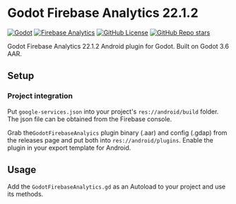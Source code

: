 # Godot Firebase Analytics 22.1.2
[![Godot](https://img.shields.io/badge/Godot%20Engine-3.6-blue?style=for-the-badge&logo=godotengine&logoSize=auto)](https://godotengine.org/)
[![Firebase Analytics](https://img.shields.io/badge/firebase-ffca28?style=for-the-badge&logo=firebase&logoColor=black)](https://firebase.google.com/docs/analytics)
[![GitHub License](https://img.shields.io/github/license/damnedpie/godot-firebase-analytics?style=for-the-badge)](#)
[![GitHub Repo stars](https://img.shields.io/github/stars/damnedpie/godot-firebase-analytics?style=for-the-badge&logo=github&logoSize=auto&color=%23FFD700)](#)

Godot Firebase Analytics 22.1.2 Android plugin for Godot. Built on Godot 3.6 AAR.

## Setup

### Project integration

Put ``google-services.json`` into your project's ``res://android/build`` folder. The json file can be obtained from the Firebase console.

Grab the``GodotFirebaseAnalyics`` plugin binary (.aar) and config (.gdap) from the releases page and put both into ``res://android/plugins``. Enable the plugin in your export template for Android.

## Usage

Add the ``GodotFirebaseAnalytics.gd`` as an Autoload to your project and use its methods.

